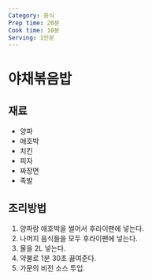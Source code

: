 ```yaml
---
Category: 중식
Prep time: 20분
Cook time: 10분
Serving: 1인분
---
```


# 야채볶음밥

## 재료
* 양파
* 애호박
* 치킨
* 피자
* 짜장면
* 족발

## 조리방법
1. 양파랑 애호박을 썰어서 후라이팬에 넣는다.
2. 나머지 음식들을 모두 후라이팬에 넣는다.
3. 물을 2L 넣는다.
4. 약불로 1분 30초 끓여준다.
5. 가문의 비전 소스 투입.

